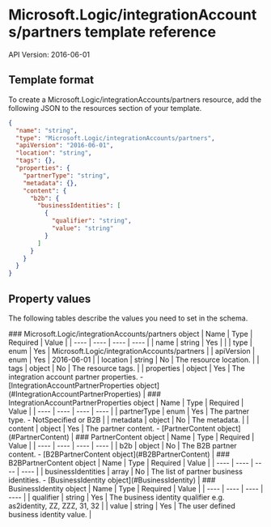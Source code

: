 # Microsoft.Logic/integrationAccounts/partners template reference
API Version: 2016-06-01
## Template format

To create a Microsoft.Logic/integrationAccounts/partners resource, add the following JSON to the resources section of your template.

```json
{
  "name": "string",
  "type": "Microsoft.Logic/integrationAccounts/partners",
  "apiVersion": "2016-06-01",
  "location": "string",
  "tags": {},
  "properties": {
    "partnerType": "string",
    "metadata": {},
    "content": {
      "b2b": {
        "businessIdentities": [
          {
            "qualifier": "string",
            "value": "string"
          }
        ]
      }
    }
  }
}
```
## Property values

The following tables describe the values you need to set in the schema.

<a id="Microsoft.Logic/integrationAccounts/partners" />
### Microsoft.Logic/integrationAccounts/partners object
|  Name | Type | Required | Value |
|  ---- | ---- | ---- | ---- |
|  name | string | Yes |  |
|  type | enum | Yes | Microsoft.Logic/integrationAccounts/partners |
|  apiVersion | enum | Yes | 2016-06-01 |
|  location | string | No | The resource location. |
|  tags | object | No | The resource tags. |
|  properties | object | Yes | The integration account partner properties. - [IntegrationAccountPartnerProperties object](#IntegrationAccountPartnerProperties) |


<a id="IntegrationAccountPartnerProperties" />
### IntegrationAccountPartnerProperties object
|  Name | Type | Required | Value |
|  ---- | ---- | ---- | ---- |
|  partnerType | enum | Yes | The partner type. - NotSpecified or B2B |
|  metadata | object | No | The metadata. |
|  content | object | Yes | The partner content. - [PartnerContent object](#PartnerContent) |


<a id="PartnerContent" />
### PartnerContent object
|  Name | Type | Required | Value |
|  ---- | ---- | ---- | ---- |
|  b2b | object | No | The B2B partner content. - [B2BPartnerContent object](#B2BPartnerContent) |


<a id="B2BPartnerContent" />
### B2BPartnerContent object
|  Name | Type | Required | Value |
|  ---- | ---- | ---- | ---- |
|  businessIdentities | array | No | The list of partner business identities. - [BusinessIdentity object](#BusinessIdentity) |


<a id="BusinessIdentity" />
### BusinessIdentity object
|  Name | Type | Required | Value |
|  ---- | ---- | ---- | ---- |
|  qualifier | string | Yes | The business identity qualifier e.g. as2identity, ZZ, ZZZ, 31, 32 |
|  value | string | Yes | The user defined business identity value. |

